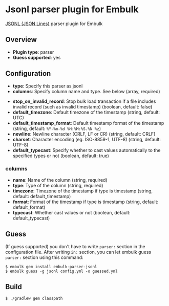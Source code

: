 # Jsonl parser plugin for Embulk

[JSONL (JSON Lines)](http://jsonlines.org/) parser plugin for Embulk

## Overview

* **Plugin type**: parser
* **Guess supported**: yes

## Configuration

- **type**: Specify this parser as jsonl
- **columns**: Specify column name and type. See below (array, required)
* **stop_on_invalid_record**: Stop bulk load transaction if a file includes invalid record (such as invalid timestamp) (boolean, default: false)
* **default_timezone**: Default timezone of the timestamp (string, default: UTC)
* **default_timestamp_format**: Default timestamp format of the timestamp (string, default: `%Y-%m-%d %H:%M:%S.%N %z`)
* **newline**: Newline character (CRLF, LF or CR) (string, default: CRLF)
* **charset**: Character encoding (eg. ISO-8859-1, UTF-8) (string, default: UTF-8)
* **default_typecast**: Specify whether to cast values automatically to the specified types or not (boolean, default: true)

### columns

* **name**: Name of the column (string, required)
* **type**: Type of the column (string, required)
* **timezone**: Timezone of the timestamp if type is timestamp (string, default: default_timestamp)
* **format**: Format of the timestamp if type is timestamp (string, default: default_format)
* **typecast**: Whether cast values or not (boolean, default: default_typecast)

## Guess

(If guess supported) you don't have to write `parser:` section in the configuration file. After writing `in:` section, you can let embulk guess `parser:` section using this command:

```
$ embulk gem install embulk-parser-jsonl
$ embulk guess -g jsonl config.yml -o guessed.yml
```

## Build

```
$ ./gradlew gem classpath
```
